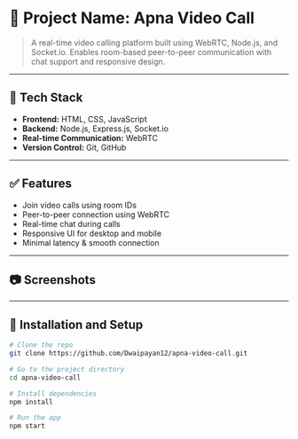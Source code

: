 # 📌 Project Name: Apna Video Call

> A real-time video calling platform built using WebRTC, Node.js, and Socket.io. Enables room-based peer-to-peer communication with chat support and responsive design.

---

## 🚀 Tech Stack
- **Frontend:** HTML, CSS, JavaScript
- **Backend:** Node.js, Express.js, Socket.io
- **Real-time Communication:** WebRTC
- **Version Control:** Git, GitHub

---

## ✅ Features
- Join video calls using room IDs
- Peer-to-peer connection using WebRTC
- Real-time chat during calls
- Responsive UI for desktop and mobile
- Minimal latency & smooth connection

---

## 📷 Screenshots

---

## 📁 Installation and Setup

```bash
# Clone the repo
git clone https://github.com/Dwaipayan12/apna-video-call.git

# Go to the project directory
cd apna-video-call

# Install dependencies
npm install

# Run the app
npm start

